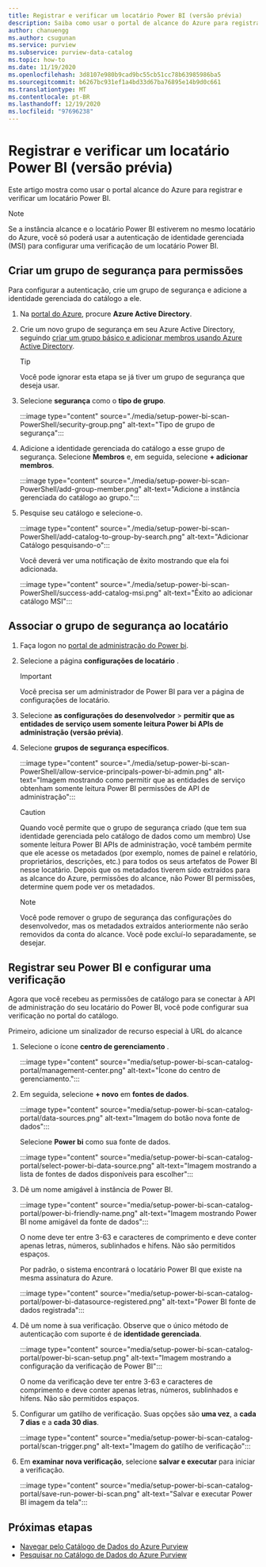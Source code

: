 ```yaml
---
title: Registrar e verificar um locatário Power BI (versão prévia)
description: Saiba como usar o portal de alcance do Azure para registrar e verificar um locatário Power BI.
author: chanuengg
ms.author: csugunan
ms.service: purview
ms.subservice: purview-data-catalog
ms.topic: how-to
ms.date: 11/19/2020
ms.openlocfilehash: 3d8107e980b9cad9bc55cb51cc78b63985986ba5
ms.sourcegitcommit: b6267bc931ef1a4bd33d67ba76895e14b9d0c661
ms.translationtype: MT
ms.contentlocale: pt-BR
ms.lasthandoff: 12/19/2020
ms.locfileid: "97696238"
---
```

# <a name="register-and-scan-a-power-bi-tenant-preview"></a>Registrar e verificar um locatário Power BI (versão prévia)

Este artigo mostra como usar o portal alcance do Azure para registrar e verificar um locatário Power BI.

> [!Note]
> Se a instância alcance e o locatário Power BI estiverem no mesmo locatário do Azure, você só poderá usar a autenticação de identidade gerenciada (MSI) para configurar uma verificação de um locatário Power BI. 

## <a name="create-a-security-group-for-permissions"></a>Criar um grupo de segurança para permissões

Para configurar a autenticação, crie um grupo de segurança e adicione a identidade gerenciada do catálogo a ele.

1. Na [portal do Azure](https://portal.azure.com), procure **Azure Active Directory**.
1. Crie um novo grupo de segurança em seu Azure Active Directory, seguindo [criar um grupo básico e adicionar membros usando Azure Active Directory](https://docs.microsoft.com/azure/active-directory/fundamentals/active-directory-groups-create-azure-portal).

    > [!Tip]
    > Você pode ignorar esta etapa se já tiver um grupo de segurança que deseja usar.

1. Selecione **segurança** como o **tipo de grupo**.

    :::image type="content" source="./media/setup-power-bi-scan-PowerShell/security-group.png" alt-text="Tipo de grupo de segurança":::

1. Adicione a identidade gerenciada do catálogo a esse grupo de segurança. Selecione **Membros** e, em seguida, selecione **+ adicionar membros**.

    :::image type="content" source="./media/setup-power-bi-scan-PowerShell/add-group-member.png" alt-text="Adicione a instância gerenciada do catálogo ao grupo.":::

1. Pesquise seu catálogo e selecione-o.

    :::image type="content" source="./media/setup-power-bi-scan-PowerShell/add-catalog-to-group-by-search.png" alt-text="Adicionar Catálogo pesquisando-o":::

    Você deverá ver uma notificação de êxito mostrando que ela foi adicionada.

    :::image type="content" source="./media/setup-power-bi-scan-PowerShell/success-add-catalog-msi.png" alt-text="Êxito ao adicionar catálogo MSI":::

## <a name="associate-the-security-group-with-the-tenant"></a>Associar o grupo de segurança ao locatário

1. Faça logon no [portal de administração do Power bi](https://app.powerbi.com/admin-portal/tenantSettings).
1. Selecione a página **configurações de locatário** .

    > [!Important]
    > Você precisa ser um administrador de Power BI para ver a página de configurações de locatário.

1. Selecione **as configurações do desenvolvedor**  >  **permitir que as entidades de serviço usem somente leitura Power bi APIs de administração (versão prévia)**.
1. Selecione **grupos de segurança específicos**.

    :::image type="content" source="./media/setup-power-bi-scan-PowerShell/allow-service-principals-power-bi-admin.png" alt-text="Imagem mostrando como permitir que as entidades de serviço obtenham somente leitura Power BI permissões de API de administração":::

    > [!Caution]
    > Quando você permite que o grupo de segurança criado (que tem sua identidade gerenciada pelo catálogo de dados como um membro) Use somente leitura Power BI APIs de administração, você também permite que ele acesse os metadados (por exemplo, nomes de painel e relatório, proprietários, descrições, etc.) para todos os seus artefatos de Power BI nesse locatário. Depois que os metadados tiverem sido extraídos para as alcance do Azure, permissões do alcance, não Power BI permissões, determine quem pode ver os metadados.

    > [!Note]
    > Você pode remover o grupo de segurança das configurações do desenvolvedor, mas os metadados extraídos anteriormente não serão removidos da conta do alcance. Você pode excluí-lo separadamente, se desejar.

## <a name="register-your-power-bi-and-set-up-a-scan"></a>Registrar seu Power BI e configurar uma verificação

Agora que você recebeu as permissões de catálogo para se conectar à API de administração do seu locatário do Power BI, você pode configurar sua verificação no portal do catálogo.

Primeiro, adicione um sinalizador de recurso especial à URL do alcance 

1. Selecione o ícone **centro de gerenciamento** .

    :::image type="content" source="media/setup-power-bi-scan-catalog-portal/management-center.png" alt-text="Ícone do centro de gerenciamento.":::

1. Em seguida, selecione **+ novo** em **fontes de dados**.

    :::image type="content" source="media/setup-power-bi-scan-catalog-portal/data-sources.png" alt-text="Imagem do botão nova fonte de dados":::

    Selecione **Power bi** como sua fonte de dados.

    :::image type="content" source="media/setup-power-bi-scan-catalog-portal/select-power-bi-data-source.png" alt-text="Imagem mostrando a lista de fontes de dados disponíveis para escolher":::

1. Dê um nome amigável à instância de Power BI.

    :::image type="content" source="media/setup-power-bi-scan-catalog-portal/power-bi-friendly-name.png" alt-text="Imagem mostrando Power BI nome amigável da fonte de dados":::

    O nome deve ter entre 3-63 e caracteres de comprimento e deve conter apenas letras, números, sublinhados e hifens.  Não são permitidos espaços.

    Por padrão, o sistema encontrará o locatário Power BI que existe na mesma assinatura do Azure.

    :::image type="content" source="media/setup-power-bi-scan-catalog-portal/power-bi-datasource-registered.png" alt-text="Power BI fonte de dados registrada":::

1. Dê um nome à sua verificação. Observe que o único método de autenticação com suporte é de **identidade gerenciada**.

    :::image type="content" source="media/setup-power-bi-scan-catalog-portal/power-bi-scan-setup.png" alt-text="Imagem mostrando a configuração da verificação de Power BI":::

    O nome da verificação deve ter entre 3-63 e caracteres de comprimento e deve conter apenas letras, números, sublinhados e hifens.  Não são permitidos espaços.

1. Configurar um gatilho de verificação. Suas opções são **uma vez**, a **cada 7 dias** e a **cada 30 dias**.

    :::image type="content" source="media/setup-power-bi-scan-catalog-portal/scan-trigger.png" alt-text="Imagem do gatilho de verificação":::

1. Em **examinar nova verificação**, selecione **salvar e executar** para iniciar a verificação.

    :::image type="content" source="media/setup-power-bi-scan-catalog-portal/save-run-power-bi-scan.png" alt-text="Salvar e executar Power BI imagem da tela":::

## <a name="next-steps"></a>Próximas etapas

- [Navegar pelo Catálogo de Dados do Azure Purview](how-to-browse-catalog.md)
- [Pesquisar no Catálogo de Dados do Azure Purview](how-to-search-catalog.md)